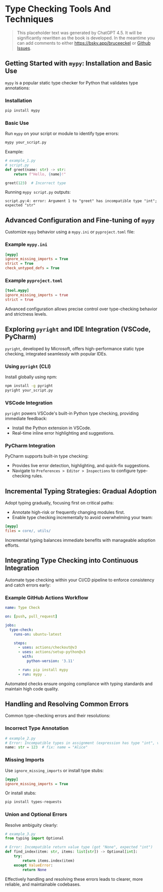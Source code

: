 # Type Checking Tools And Techniques

> This placeholder text was generated by ChatGPT 4.5.
> It will be significantly rewritten as the book is developed.
> In the meantime you can add comments to either <https://bsky.app/bruceeckel> or [Github Issues](https://github.com/Thinking-In-Types/ThinkingInTypes_Book/issues).

## Getting Started with `mypy`: Installation and Basic Use

`mypy` is a popular static type checker for Python that validates type annotations:

### Installation

```bash
pip install mypy
```

### Basic Use

Run `mypy` on your script or module to identify type errors:

```bash
mypy your_script.py
```

Example:

```python
# example_1.py
# script.py
def greet(name: str) -> str:
    return f"Hello, {name}!"

greet(123)  # Incorrect type
```

Running `mypy script.py` outputs:

```
script.py:4: error: Argument 1 to "greet" has incompatible type "int"; expected "str"
```

## Advanced Configuration and Fine-tuning of `mypy`

Customize `mypy` behavior using a `mypy.ini` or `pyproject.toml` file:

### Example `mypy.ini`

```ini
[mypy]
ignore_missing_imports = True
strict = True
check_untyped_defs = True
```

### Example `pyproject.toml`

```toml
[tool.mypy]
ignore_missing_imports = true
strict = true
```

Advanced configuration allows precise control over type-checking behavior and strictness levels.

## Exploring `pyright` and IDE Integration (VSCode, PyCharm)

`pyright`, developed by Microsoft, offers high-performance static type checking, integrated seamlessly with popular IDEs.

### Using `pyright` (CLI)

Install globally using npm:

```bash
npm install -g pyright
pyright your_script.py
```

### VSCode Integration

`pyright` powers VSCode's built-in Python type checking, providing immediate feedback:

- Install the Python extension in VSCode.
- Real-time inline error highlighting and suggestions.

### PyCharm Integration

PyCharm supports built-in type checking:

- Provides live error detection, highlighting, and quick-fix suggestions.
- Navigate to `Preferences > Editor > Inspections` to configure type-checking rules.

## Incremental Typing Strategies: Gradual Adoption

Adopt typing gradually, focusing first on critical paths:

- Annotate high-risk or frequently changing modules first.
- Enable type checking incrementally to avoid overwhelming your team:

```ini
[mypy]
files = core/, utils/
```

Incremental typing balances immediate benefits with manageable adoption efforts.

## Integrating Type Checking into Continuous Integration

Automate type checking within your CI/CD pipeline to enforce consistency and catch errors early:

### Example GitHub Actions Workflow

```yaml
name: Type Check

on: [push, pull_request]

jobs:
  type-check:
    runs-on: ubuntu-latest

    steps:
      - uses: actions/checkout@v3
      - uses: actions/setup-python@v3
        with:
          python-version: '3.11'

      - run: pip install mypy
      - run: mypy .
```

Automated checks ensure ongoing compliance with typing standards and maintain high code quality.

## Handling and Resolving Common Errors

Common type-checking errors and their resolutions:

### Incorrect Type Annotation

```python
# example_2.py
# Error: Incompatible types in assignment (expression has type "int", variable has type "str")
name: str = 123  # fix: name = "Alice"
```

### Missing Imports

Use `ignore_missing_imports` or install type stubs:

```ini
[mypy]
ignore_missing_imports = True
```

Or install stubs:

```bash
pip install types-requests
```

### Union and Optional Errors

Resolve ambiguity clearly:

```python
# example_3.py
from typing import Optional

# Error: Incompatible return value type (got "None", expected "int")
def find_index(item: str, items: list[str]) -> Optional[int]:
    try:
        return items.index(item)
    except ValueError:
        return None
```

Effectively handling and resolving these errors leads to clearer, more reliable, and maintainable codebases.
